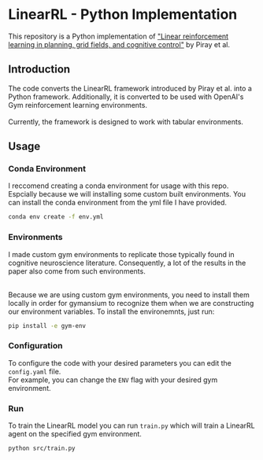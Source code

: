 # LinearRL - Python Implementation
This repository is a Python implementation of ["Linear reinforcement learning in planning, grid fields, and cognitive control"](https://www.nature.com/articles/s41467-021-25123-3) by Piray et al.

## Introduction
The code converts the LinearRL framework introduced by Piray et al. into a Python framework. Additionally, it is converted to be used with OpenAI's Gym reinforcement learning environments. <br> <br>
Currently, the framework is designed to work with tabular environments.

## Usage
### Conda Environment
I reccomend creating a conda environment for usage with this repo. Espcially because we will installing some custom built environments. You can install the conda environment from the yml file I have provided.
```bash
conda env create -f env.yml
```

### Environments
I made custom gym environments to replicate those typically found in cognitive neuroscience literature. Consequently, a lot of the results in the paper also come from such environments. <br> <br>

Because we are using custom gym environments, you need to install them locally in order for gymansium to recognize them when we are constructing our environment variables. To install the environemnts, just run:
```bash
pip install -e gym-env
```

### Configuration
To configure the code with your desired parameters you can edit the `config.yaml` file. <br>
For example, you can change the `ENV` flag with your desired gym environment.

### Run
To train the LinearRL model you can run `train.py` which will train a LinearRL agent on the specified gym environment.
```bash
python src/train.py
```